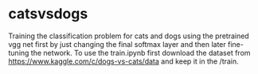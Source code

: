 # catsvsdogs
Training the classification problem for cats and dogs using the pretrained vgg net first by just changing the final softmax layer and then later fine-tuning the network.
To use the train.ipynb first download the dataset from https://www.kaggle.com/c/dogs-vs-cats/data and keep it in the /train.
